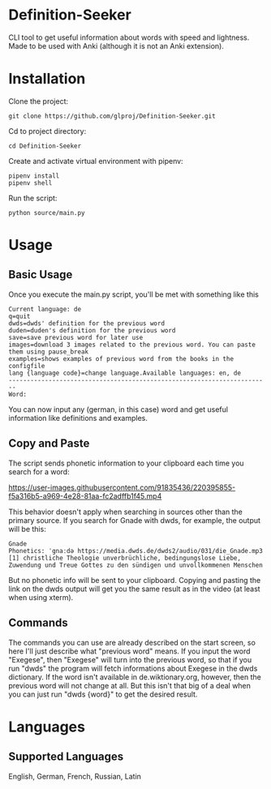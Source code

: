 # Definition-Seeker
CLI tool to get useful information about words with speed and lightness. Made to be used with Anki (although it is not an Anki extension).

# Installation
Clone the project:
```
git clone https://github.com/glproj/Definition-Seeker.git
```
Cd to project directory:
```
cd Definition-Seeker
```
Create and activate virtual environment with pipenv:
```
pipenv install
pipenv shell
```
Run the script:
```
python source/main.py
```
# Usage
## Basic Usage
Once you execute the main.py script, you'll be met with something like this
```
Current language: de
q=quit
dwds=dwds' definition for the previous word
duden=duden's definition for the previous word
save=save previous word for later use
images=download 3 images related to the previous word. You can paste them using pause_break
examples=shows examples of previous word from the books in the configfile
lang {language code}=change language.Available languages: en, de
------------------------------------------------------------------------
Word: 
```
You can now input any (german, in this case) word and get useful information like definitions and examples.

## Copy and Paste
The script sends phonetic information to your clipboard each time you search for a word:

https://user-images.githubusercontent.com/91835436/220395855-f5a316b5-a969-4e28-81aa-fc2adffb1f45.mp4

This behavior doesn't apply when searching in sources other than the primary source. If you search for Gnade with dwds, for example, the output will be this:

```
Gnade
Phonetics: ˈgnaːdə https://media.dwds.de/dwds2/audio/031/die_Gnade.mp3
[1] christliche Theologie unverbrüchliche, bedingungslose Liebe, Zuwendung und Treue Gottes zu den sündigen und unvollkommenen Menschen
```
But no phonetic info will be sent to your clipboard. Copying and pasting the link on the dwds output will get you the same result as in the video (at least when using xterm).

## Commands
The commands you can use are already described on the start screen, so here I'll just describe what "previous word" means.
If you input the word "Exegese", then "Exegese" will turn into the previous word, so that if you run "dwds" the program will fetch informations about Exegese in the dwds dictionary. If the word isn't available in de.wiktionary.org, however, then the previous word will not change at all. But this isn't that big of a deal when you can just run "dwds {word}" to get the desired result.

# Languages
## Supported Languages
English, German, French, Russian, Latin
